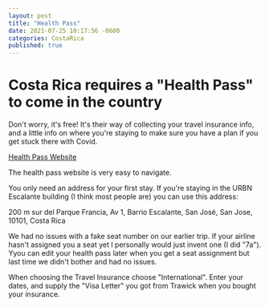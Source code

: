 ```yaml
---
layout: post
title: "Health Pass"
date: 2021-07-25 10:17:56 -0600
categories: CostaRica
published: true
---
```


# Costa Rica requires a "Health Pass" to come in the country

Don't worry, it's free! It's their way of collecting your travel insurance info, and a little info on where you're staying to make sure you have a plan if you get stuck there with Covid.

<a href="https://salud.go.cr/" target="_blank">Health Pass Website</a>

The health pass website is very easy to navigate.

You only need an address for your first stay.
If you're staying in the URBN Escalante building (I think most people are) you can use this address:

200 m sur del Parque Francia, Av 1, Barrio Escalante, San José, San Jose, 10101, Costa Rica

We had no issues with a fake seat number on our earlier trip. If your airline hasn't assigned you a seat yet I personally would just invent one (I did "7a"). Yyou can edit your health pass later when you get a seat assignment but last time we didn't bother and had no issues.

When choosing the Travel Insurance choose "International".
Enter your dates, and supply the "Visa Letter" you got from Trawick when you bought your insurance.
